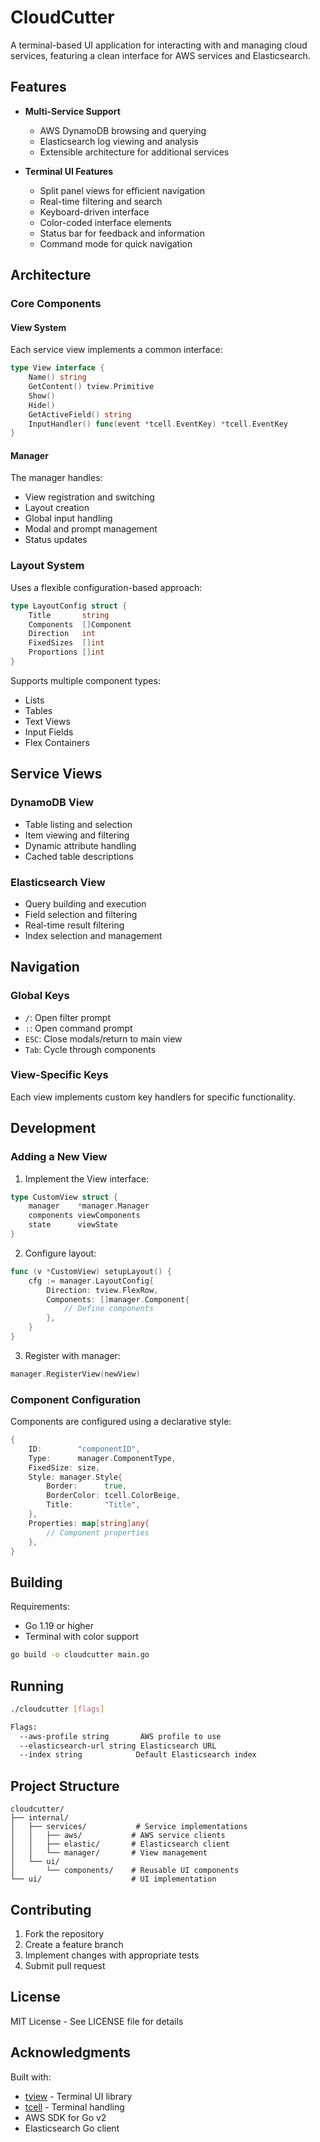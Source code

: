 # CloudCutter

A terminal-based UI application for interacting with and managing cloud services, featuring a clean interface for AWS services and Elasticsearch.

## Features

- **Multi-Service Support**
    - AWS DynamoDB browsing and querying
    - Elasticsearch log viewing and analysis
    - Extensible architecture for additional services

- **Terminal UI Features**
    - Split panel views for efficient navigation
    - Real-time filtering and search
    - Keyboard-driven interface
    - Color-coded interface elements
    - Status bar for feedback and information
    - Command mode for quick navigation

## Architecture

### Core Components

#### View System
Each service view implements a common interface:
```go
type View interface {
    Name() string
    GetContent() tview.Primitive
    Show()
    Hide()
    GetActiveField() string
    InputHandler() func(event *tcell.EventKey) *tcell.EventKey
}
```

#### Manager
The manager handles:
- View registration and switching
- Layout creation
- Global input handling
- Modal and prompt management
- Status updates

### Layout System

Uses a flexible configuration-based approach:
```go
type LayoutConfig struct {
    Title       string
    Components  []Component
    Direction   int
    FixedSizes  []int
    Proportions []int
}
```

Supports multiple component types:
- Lists
- Tables
- Text Views
- Input Fields
- Flex Containers

## Service Views

### DynamoDB View
- Table listing and selection
- Item viewing and filtering
- Dynamic attribute handling
- Cached table descriptions

### Elasticsearch View
- Query building and execution
- Field selection and filtering
- Real-time result filtering
- Index selection and management

## Navigation

### Global Keys
- `/`: Open filter prompt
- `:`: Open command prompt
- `ESC`: Close modals/return to main view
- `Tab`: Cycle through components

### View-Specific Keys
Each view implements custom key handlers for specific functionality.

## Development

### Adding a New View

1. Implement the View interface:
```go
type CustomView struct {
    manager    *manager.Manager
    components viewComponents
    state      viewState
}
```

2. Configure layout:
```go
func (v *CustomView) setupLayout() {
    cfg := manager.LayoutConfig{
        Direction: tview.FlexRow,
        Components: []manager.Component{
            // Define components
        },
    }
}
```

3. Register with manager:
```go
manager.RegisterView(newView)
```

### Component Configuration

Components are configured using a declarative style:
```go
{
    ID:        "componentID",
    Type:      manager.ComponentType,
    FixedSize: size,
    Style: manager.Style{
        Border:      true,
        BorderColor: tcell.ColorBeige,
        Title:       "Title",
    },
    Properties: map[string]any{
        // Component properties
    },
}
```

## Building

Requirements:
- Go 1.19 or higher
- Terminal with color support

```bash
go build -o cloudcutter main.go
```

## Running

```bash
./cloudcutter [flags]

Flags:
  --aws-profile string       AWS profile to use
  --elasticsearch-url string Elasticsearch URL
  --index string            Default Elasticsearch index
```

## Project Structure

```
cloudcutter/
├── internal/
│   ├── services/           # Service implementations
│   │   ├── aws/           # AWS service clients
│   │   ├── elastic/       # Elasticsearch client
│   │   └── manager/       # View management
│   └── ui/
│       └── components/    # Reusable UI components
└── ui/                    # UI implementation
```

## Contributing

1. Fork the repository
2. Create a feature branch
3. Implement changes with appropriate tests
4. Submit pull request

## License

MIT License - See LICENSE file for details

## Acknowledgments

Built with:
- [tview](https://github.com/rivo/tview) - Terminal UI library
- [tcell](https://github.com/gdamore/tcell) - Terminal handling
- AWS SDK for Go v2
- Elasticsearch Go client